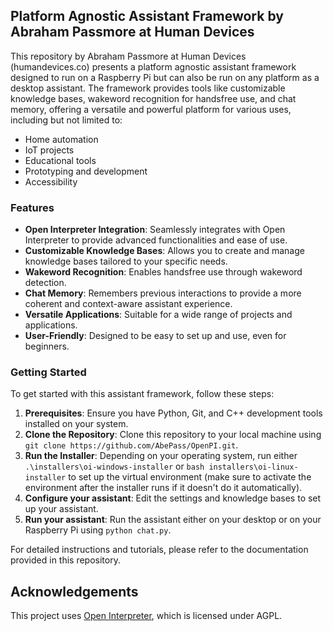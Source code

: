 ## Platform Agnostic Assistant Framework by Abraham Passmore at Human Devices

This repository by Abraham Passmore at Human Devices (humandevices.co) presents a platform agnostic assistant framework designed to run on a Raspberry Pi but can also be run on any platform as a desktop assistant. The framework provides tools like customizable knowledge bases, wakeword recognition for handsfree use, and chat memory, offering a versatile and powerful platform for various uses, including but not limited to:

- Home automation
- IoT projects
- Educational tools
- Prototyping and development
- Accessibility

### Features

- **Open Interpreter Integration**: Seamlessly integrates with Open Interpreter to provide advanced functionalities and ease of use.
- **Customizable Knowledge Bases**: Allows you to create and manage knowledge bases tailored to your specific needs.
- **Wakeword Recognition**: Enables handsfree use through wakeword detection.
- **Chat Memory**: Remembers previous interactions to provide a more coherent and context-aware assistant experience.
- **Versatile Applications**: Suitable for a wide range of projects and applications.
- **User-Friendly**: Designed to be easy to set up and use, even for beginners.

### Getting Started

To get started with this assistant framework, follow these steps:

1. **Prerequisites**: Ensure you have Python, Git, and C++ development tools installed on your system.
2. **Clone the Repository**: Clone this repository to your local machine using `git clone https://github.com/AbePass/OpenPI.git`.
3. **Run the Installer**: Depending on your operating system, run either `.\installers\oi-windows-installer` or `bash installers\oi-linux-installer` to set up the virtual environment (make sure to activate the environment after the installer runs if it doesn't do it automatically).
4. **Configure your assistant**: Edit the settings and knowledge bases to set up your assistant.
5. **Run your assistant**: Run the assistant either on your desktop or on your Raspberry Pi using `python chat.py`.

For detailed instructions and tutorials, please refer to the documentation provided in this repository.

## Acknowledgements

This project uses [Open Interpreter](https://github.com/KillianLucas/open-interpreter), which is licensed under AGPL.